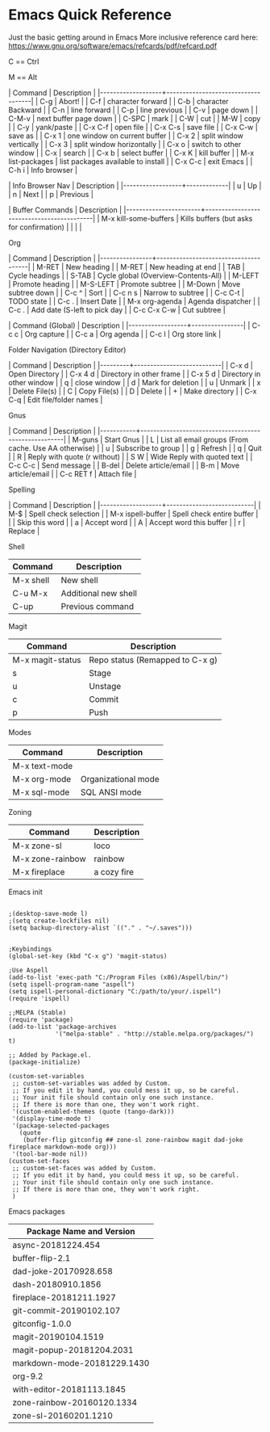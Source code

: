 
# Emacs Quick Reference

Just the basic getting around in Emacs
More inclusive reference card here:
https://www.gnu.org/software/emacs/refcards/pdf/refcard.pdf

C == Ctrl

M == Alt

| Command           | Description                        |
|-------------------+------------------------------------|
| C-g               | Abort!                             |
| C-f               | character forward                  |
| C-b               | character Backward                 |
| C-n               | line forward                       |
| C-p               | line previous                      |
| C-v               | page down                          |
| C-M-v             | next buffer page down              |
| C-SPC             | mark                               |
| C-W               | cut                                |
| M-W               | copy                               |
| C-y               | yank/paste                         |
| C-x C-f           | open file                          |
| C-x C-s           | save file                          |
| C-x C-w           | save as                            |
| C-x 1             | one window on current buffer       |
| C-x 2             | split window vertically            |
| C-x 3             | split window horizontally          |
| C-x o             | switch to other window             |
| C-x               | search                             |
| C-x b             | select buffer                      |
| C-x K             | kill buffer                        |
| M-x list-packages | list packages available to install |
| C-x C-c           | exit Emacs                         |
| C-h i             | Info browser                       |

| Info Browser Nav | Description |
|------------------+-------------|
| u                | Up          |
| n                | Next        |
| p                | Previous    |

| Buffer Commands       | Description                               |
|-----------------------+-------------------------------------------|
| M-x kill-some-buffers | Kills buffers (but asks for confirmation) |
|                       |                                           |

Org

| Command        | Description                          |
|----------------+--------------------------------------|
| M-RET          | New heading                          |
| M-RET          | New heading at end                   |
| TAB            | Cycle headings                       |
| S-TAB          | Cycle global (Overview-Contents-All) |
| M-LEFT         | Promote heading                      |
| M-S-LEFT       | Promote subtree                      |
| M-Down         | Move subtree down                    |
| C-c ^          | Sort                                 |
| C-c n s        | Narrow to subtree                    |
| C-c C-t        | TODO state                           |
| C-c .          | Insert Date                          |
| M-x org-agenda | Agenda dispatcher                    |
| C-c .          | Add date (S-left to pick day         |
| C-c C-x C-w    | Cut subtree                          |                             

| Command (Global) | Description    |
|------------------+----------------|
| C-c c            | Org capture    |
| C-c a            | Org agenda     |
| C-c l            | Org store link |

Folder Navigation (Directory Editor)

| Command | Description               |
|---------+---------------------------|
| C-x d   | Open Directory            |
| C-x 4 d | Directory in other frame  |
| C-x 5 d | Directory in other window |
| q       | close window              |
| d       | Mark for deletion         |
| u       | Unmark                    |
| x       | Delete File(s)            |
| C       | Copy File(s)              |
| D       | Delete                    |
| +       | Make directory            |
| C-x C-q | Edit file/folder names    |

Gnus

| Command   | Description                                          |
|-----------+------------------------------------------------------|
| M-guns    | Start Gnus                                           |
| L         | List all email groups (From cache. Use AA otherwise) |
| u         | Subscribe to group                                   |
| g         | Refresh                                              |
| q         | Quit                                                 |
| R         | Reply with quote (r without)                         |
| S W       | Wide Reply with quoted text                          |
| C-c C-c   | Send message                                         |
| B-del     | Delete article/email                                 |
| B-m       | Move article/email                                   |
| C-c RET f | Attach file                                          |

Spelling

| Command           | Description               |
|-------------------+---------------------------|
| M-$               | Spell check selection     |
| M-x ispell-buffer | Spell check entire buffer |
| <SPC>             | Skip this word            |
| a                 | Accept word               |
| A                 | Accept word this buffer   |
| r                 | Replace                   |

Shell

| Command | Description |
|---------|-------------|
| M-x shell | New shell |
| C-u M-x  | Additional new shell|
| C-up | Previous command |

Magit

| Command | Description |
|---------|-------------|
| M-x magit-status| Repo status (Remapped to C-x g)|
| s | Stage |
| u | Unstage|
| c | Commit |
| p | Push |

Modes

| Command | Description |
|---------|-------------|
| M-x text-mode |
| M-x org-mode| Organizational mode |
| M-x sql-mode| SQL ANSI mode | 

Zoning

| Command | Description |
|---------|-------------|
| M-x zone-sl | loco |
| M-x zone-rainbow | rainbow |
| M-x fireplace | a cozy fire |

Emacs init

```

;(desktop-save-mode l)
;(setq create-lockfiles nil)
(setq backup-directory-alist `(("." . "~/.saves")))


;Keybindings
(global-set-key (kbd "C-x g") 'magit-status)

;Use Aspell
(add-to-list 'exec-path "C:/Program Files (x86)/Aspell/bin/")
(setq ispell-program-name "aspell")
(setq ispell-personal-dictionary "C:/path/to/your/.ispell")
(require 'ispell)

;;MELPA (Stable)
(require 'package)
(add-to-list 'package-archives
             '("melpa-stable" . "http://stable.melpa.org/packages/") t)

;; Added by Package.el.  
(package-initialize)

(custom-set-variables
 ;; custom-set-variables was added by Custom.
 ;; If you edit it by hand, you could mess it up, so be careful.
 ;; Your init file should contain only one such instance.
 ;; If there is more than one, they won't work right.
 '(custom-enabled-themes (quote (tango-dark)))
 '(display-time-mode t)
 '(package-selected-packages
   (quote
    (buffer-flip gitconfig ## zone-sl zone-rainbow magit dad-joke fireplace markdown-mode org)))
 '(tool-bar-mode nil))
(custom-set-faces
 ;; custom-set-faces was added by Custom.
 ;; If you edit it by hand, you could mess it up, so be careful.
 ;; Your init file should contain only one such instance.
 ;; If there is more than one, they won't work right.
 )

```
Emacs packages

| Package Name and Version|
|-------------------------|
|async-20181224.454|
|buffer-flip-2.1|
|dad-joke-20170928.658|
|dash-20180910.1856|
|fireplace-20181211.1927|
|git-commit-20190102.107|
|gitconfig-1.0.0|
|magit-20190104.1519|
|magit-popup-20181204.2031|
|markdown-mode-20181229.1430|
|org-9.2|
|with-editor-20181113.1845|
|zone-rainbow-20160120.1334|
|zone-sl-20160201.1210|
